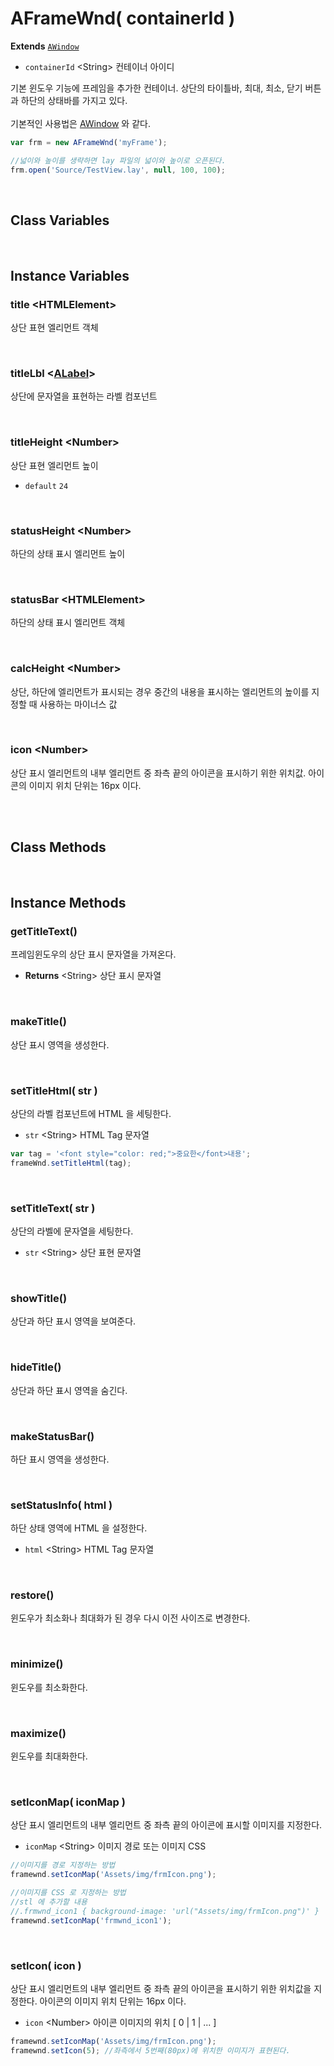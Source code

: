 # AFrameWnd( containerId )
**Extends** [`AWindow`](./AWindow.md)

* `containerId` \<String> 컨테이너 아이디

기본 윈도우 기능에 프레임을 추가한 컨테이너. 상단의 타이틀바, 최대, 최소, 닫기 버튼과 하단의 상태바를 가지고 있다.
<br><br>
기본적인 사용법은 [AWindow](./AWindow.md) 와 같다.
```js
var frm = new AFrameWnd('myFrame');

//넓이와 높이를 생략하면 lay 파일의 넓이와 높이로 오픈된다.
frm.open('Source/TestView.lay', null, 100, 100);
```

<br/>

## Class Variables

<br/>

## Instance Variables

### title \<HTMLElement>

상단 표현 엘리먼트 객체

<br/>

### titleLbl \<[ALabel](./ALabel.md)>

상단에 문자열을 표현하는 라벨 컴포넌트 

<br/>

### titleHeight \<Number>

상단 표현 엘리먼트 높이

* `default` `24`

<br/>

### statusHeight \<Number>

하단의 상태 표시 엘리먼트 높이

<br/>

### statusBar \<HTMLElement>

하단의 상태 표시 엘리먼트 객체

<br/>

### calcHeight \<Number>

상단, 하단에 엘리먼트가 표시되는 경우 중간의 내용을 표시하는 엘리먼트의 높이를 지정할 때 사용하는 마이너스 값

<br/>

### icon \<Number>

상단 표시 엘리먼트의 내부 엘리먼트 중 좌측 끝의 아이콘을 표시하기 위한 위치값. 아이콘의 이미지 위치 단위는 16px 이다.

<br/>
<br/>

## Class Methods

<br/>

## Instance Methods

### getTitleText()

프레임윈도우의 상단 표시 문자열을 가져온다.

- **Returns** \<String> 상단 표시 문자열

<br/>

### makeTitle()

상단 표시 영역을 생성한다.

<br/>

### setTitleHtml( str )

상단의 라벨 컴포넌트에 HTML 을 세팅한다.

- `str` \<String> HTML Tag 문자열

```js
var tag = '<font style="color: red;">중요한</font>내용';
frameWnd.setTitleHtml(tag);
```

<br/>

### setTitleText( str )

상단의 라벨에 문자열을 세팅한다.

- `str` \<String> 상단 표현 문자열

<br/>

### showTitle()

상단과 하단 표시 영역을 보여준다.

<br/>

### hideTitle()

상단과 하단 표시 영역을 숨긴다.

<br/>

### makeStatusBar()

하단 표시 영역을 생성한다.

<br/>

### setStatusInfo( html )

하단 상태 영역에 HTML 을 설정한다.

- `html` \<String> HTML Tag 문자열

<br/>

### restore()

윈도우가 최소화나 최대화가 된 경우 다시 이전 사이즈로 변경한다.

<br/>

### minimize()

윈도우를 최소화한다.

<br/>

### maximize()

윈도우를 최대화한다.

<br/>

### setIconMap( iconMap )

상단 표시 엘리먼트의 내부 엘리먼트 중 좌측 끝의 아이콘에 표시할 이미지를 지정한다.

- `iconMap` \<String> 이미지 경로 또는 이미지 CSS

```js
//이미지를 경로 지정하는 방법
framewnd.setIconMap('Assets/img/frmIcon.png');

//이미지를 CSS 로 지정하는 방법
//stl 에 추가할 내용
//.frmwnd_icon1 { background-image: 'url("Assets/img/frmIcon.png")' }
framewnd.setIconMap('frmwnd_icon1');
```

<br/>

### setIcon( icon )

상단 표시 엘리먼트의 내부 엘리먼트 중 좌측 끝의 아이콘을 표시하기 위한 위치값을 지정한다. 아이콘의 이미지 위치 단위는 16px 이다.

- `icon` \<Number> 아이콘 이미지의 위치 [ 0 | 1 | ... ]

```js
framewnd.setIconMap('Assets/img/frmIcon.png');
framewnd.setIcon(5); //좌측에서 5번째(80px)에 위치한 이미지가 표현된다.
```

<br/>

